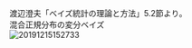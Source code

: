 渡辺澄夫「ベイズ統計の理論と方法」5.2節より。  
混合正規分布の変分ベイズ  
![20191215152733](https://user-images.githubusercontent.com/49140016/70939884-89f0ee80-208c-11ea-981f-f5c185267446.gif)


